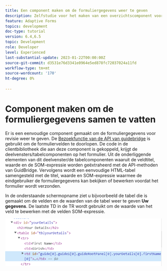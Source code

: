```yaml
---
title: Een component maken om de formuliergegevens weer te geven
description: Zelfstudie voor het maken van een overzichtscomponent voor het controleren van formuliergegevens voordat deze worden verzonden.
feature: Adaptive Forms
topics: development
doc-type: tutorial
version: 6.4,6.5
topic: Development
role: Developer
level: Experienced
last-substantial-update: 2023-01-22T00:00:00Z
source-git-commit: d3531e76d3341e0964e5ed878fc72037024a11fd
workflow-type: tm+mt
source-wordcount: '170'
ht-degree: 0%

---
```


# Component maken om de formuliergegevens samen te vatten

Er is een eenvoudige component gemaakt om de formuliergegevens voor revisie weer te geven. De [Bezoekfunctie van de API van guidebridge](https://developer.adobe.com/experience-manager/reference-materials/6-5/forms/javascript-api/GuideBridge.html?q=visit) is gebruikt om de formuliervelden te doorlopen. De code in de clientbibliotheek die aan deze component is gekoppeld, krijgt de deelvensters/tabelcomponenten op het formulier. Uit de onderliggende elementen van dit deelvenster/de tabelcomponenten waaruit de veldtitel, waarde en de SOM-expressie worden geëxtraheerd met de API-methoden van GuidBridge. Vervolgens wordt een eenvoudige HTML-tabel samengesteld met de titel, waarde en SOM-expressie waarmee de eindgebruiker de formuliergegevens kan bekijken of bewerken voordat het formulier wordt verzonden.

In de onderstaande schermopname ziet u bijvoorbeeld de tabel die is gemaakt om de velden en de waarden van de tabel weer te geven **Uw gegevens**. De laatste TD in de TR wordt gebruikt om de waarde van het veld te bewerken met de velden SOM-expressie.

![visit-func](assets/visit-function.png)

